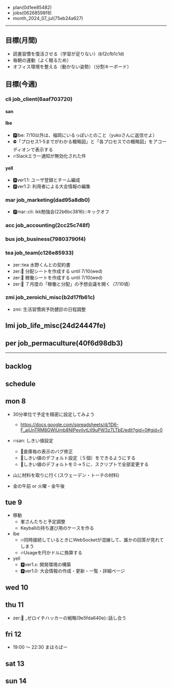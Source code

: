 
- plan(0d1ee85482)
- jobs(06268598f8)
- month_2024_07_jul(75eb24a627)
---


## 目標(月間)
- 読書習慣を復活させる（学習が足りない）(b12cfb1c1d)
- 毎朝の運動（よく眠るため）
- オフィス環境を整える（動かない姿勢）（分割キーボード）

## 目標(今週)
### cli job_client(6aaf703720)
#### san
#### lbe
- 🅿️lbe: 7/10以外は、福岡にいるっぽいとのこと（yukoさんに返信せよ）
- ⛔️「プロセス1-5までがわかる概略図」と「各プロセスでの概略図」をアコーディオンで表示する
- 🔥Slackエラー通知が無効化された件
#### yell
- 🅿️ver1.1: ユーザ登録とチーム編成
- 🅿️ver1.2: 利用者による大会情報の編集
### mar job_marketing(dad95a8db0)
- 🅿️mar::cli: ikk勉強会(22b6bc3816)::キックオフ
### acc job_accounting(2cc25c748f)
### bus job_business(79803790f4)
### tea job_team(c126e85933)
- zer::tea 水野くんとの契約書
- zer::tea: 分配シートを作成する until 7/10(wed)
- zer::tea: 稼働シートを作成する until 7/10(wed)
- zer::tea: ７月度の「稼働と分配」の予想会議を開く（7/10頃）
### zmi job_zeroichi_misc(b2d17fb61c)
- zmi: 生活習慣病予防健診の日程調整
## lmi job_life_misc(24d24447fe)
## per job_permaculture(40f6d98db3)


---

## backlog

## schedule
## mon 8
- 30分単位で予定を精密に設定してみよう
  - https://docs.google.com/spreadsheets/d/1D6-F_aiUnTRM8GWlUmb8NlPevilvtLtI9uPW3z7LTbE/edit?gid=0#gid=0
- 🔥san: しきい値設定
  - 📌倉庫毎の表示のバグ修正
  - 📌しきい値のデフォルト設定（５個）をできるようにする
  - 📌しきい値のデフォルトを０→５に、スクリプトで全部変更する
- 山に材料を取りに行く(スウェーデン・トーチの材料)

- 金の午前 or 火曜・金午後

## tue 9
- 移動
  - 峯さんたちと予定調整
  - Keyballの持ち運び用のケースを作る
- lbe
  - 🔥同時接続しているときにWebSocketが混線して、誰かの回答が見れてしまう
  - 🔥Usageを円かドルに換算する
- yell
  - 🅿️ver1.x: 開発環境の構築
  - 🅿️ver1.0: 大会情報の作成・更新・一覧・詳細ページ

## wed 10

## thu 11
- zer::bus: _ゼロイチハッカーの戦略(9e5fda640e)::話し合う

## fri 12
- 19:00 〜 22:30 まほろばー
## sat 13
## sun 14
